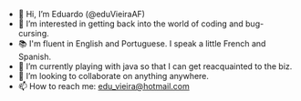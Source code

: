 - 👋 Hi, I’m Eduardo (@eduVieiraAF)
- 👀 I’m interested in getting back into the world of coding and bug-cursing.
- 📚 I'm fluent in English and Portuguese. I speak a little French and Spanish.
- 🌱 I’m currently playing with java so that I can get reacquainted to the biz. 
- 🧩 I’m looking to collaborate on anything anywhere.
- 📫 How to reach me: edu_vieira@hotmail.com

<!---
eduVieiraAF/eduVieiraAF is a ✨ special ✨ repository because its `README.md` (this file) appears on your GitHub profile.
You can click the Preview link to take a look at your changes.
--->
